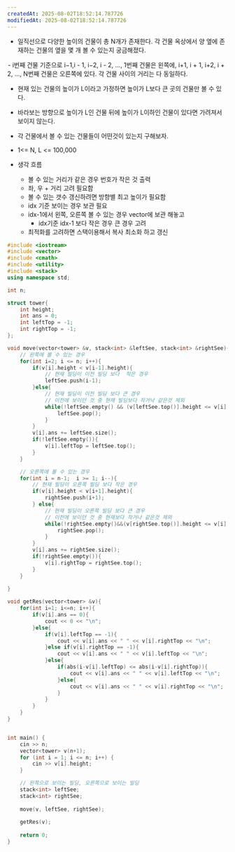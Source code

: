```yaml
---
createdAt: 2025-08-02T18:52:14.787726
modifiedAt: 2025-08-02T18:52:14.787726
---
```

- 일직선으로 다양한 높이의 건물이 총 N개가 존재한다. 각 건물 옥상에서 양 옆에 존재하는 건물의 옆을 몇 개 볼 수 있는지 궁금해졌다.

 - i번째 건물 기준으로 i−1,i - 1, i−2, i - 2, ..., 1번째 건물은 왼쪽에, i+1, i + 1, i+2, i + 2, ..., N번째 건물은 오른쪽에 있다. 각 건물 사이의 거리는 다 동일하다.

- 현재 있는 건물의 높이가 L이라고 가정하면 높이가 L보다 큰 곳의 건물만 볼 수 있다.
- 바라보는 방향으로 높이가 L인 건물 뒤에 높이가 L이하인 건물이 있다면 가려져서 보이지 않는다.
- 각 건물에서 볼 수 있는 건물들이 어떤것이 있는지 구해보자.
- 1<= N, L <= 100,000

- 생각 흐름
	- 볼 수 있는 거리가 같은 경우 번호가 작은 것 출력 
	- 좌, 우 + 거리 고려 필요함 
	- 볼 수 있는 갯수 갱신하려면 방향별  최고 높이가 필요함 
	- idx 기준 보이는 경우 보관 필요 
	- idx-1에서 왼쪽, 오른쪽 볼 수 있는 경우 vector에 보관 해놓고
		- idx기준 idx-1 보다 작은 경우 큰 경우 고려 
	- 최적화를 고려하면 스택이용해서 복사 최소화 하고 갱신

	

``` c++
#include <iostream>
#include <vector>
#include <cmath>
#include <utility>
#include <stack>
using namespace std;

int n;

struct tower{
	int height;
	int ans = 0;
	int leftTop = -1;
	int rightTop = -1;
};

void move(vector<tower> &v, stack<int> &leftSee, stack<int> &rightSee){
	// 왼쪽에 볼 수 있는 경우
	for(int i=2; i <= n; i++){
		if(v[i].height < v[i-1].height){
			// 현재 빌딩이 이전 빌딩 보다  작은 경우
			leftSee.push(i-1);
		}else{
			// 현재 빌딩이 이전 빌딩 보다 큰 경우 
			// 이전에 보이던 것 중 현재 빌딩보다 작거낙 같은것 제외 
			while(!leftSee.empty() && (v[leftSee.top()].height <= v[i].height)){
				leftSee.pop();
			}
		}
		v[i].ans += leftSee.size();
		if(!leftSee.empty()){
			v[i].leftTop = leftSee.top();
		}
	}

	// 오른쪽에 볼 수 있는 경우 
	for(int i = n-1;  i >= 1; i--){
		// 현재 빌딩이 오른쪽 빌딩 보다 작은 경우
		if(v[i].height < v[i+1].height){
			rightSee.push(i+1);
		} else{
			// 현재 빌딩이 오른쪽 빌딩 보다 큰 경우
			// 이전에 보이던 것 중 현재보다 작거나 같은것 제외 
			while(!rightSee.empty()&&(v[rightSee.top()].height <= v[i].height)){
				rightSee.pop();
			}
		}
		v[i].ans += rightSee.size();
		if(!rightSee.empty()){
			v[i].rightTop = rightSee.top();
		}
	}
	
}

void getRes(vector<tower> &v){
	for(int i=1; i<=n; i++){
		if(v[i].ans == 0){
			cout << 0 << "\n";
		}else{
			if(v[i].leftTop == -1){
				cout << v[i].ans << " " << v[i].rightTop << "\n";
			}else if(v[i].rightTop == -1){
				cout << v[i].ans << " " << v[i].leftTop << "\n";
			}else{
				if(abs(i-v[i].leftTop) <= abs(i-v[i].rightTop)){
					cout << v[i].ans << " " << v[i].leftTop << "\n";
				}else{
					cout << v[i].ans << " " << v[i].rightTop << "\n";
				}
			}
		}
	}
}


int main() {
	cin >> n;
	vector<tower> v(n+1);
	for (int i = 1; i <= n; i++) {
		cin >> v[i].height;
	}

	// 왼쪽으로 보이는 빌딩, 오른쪽으로 보이는 빌딩 
	stack<int> leftSee;
	stack<int> rightSee;
	
	move(v, leftSee, rightSee);
	
	getRes(v);
	
	return 0;
}

```
